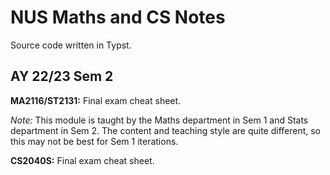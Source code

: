 # NUS Maths and CS Notes

Source code written in Typst.

## AY 22/23 Sem 2

  **MA2116/ST2131:** Final exam cheat sheet.
  
  *Note:* This module is taught by the Maths department in Sem 1 and Stats department in Sem 2.
  The content and teaching style are quite different, so this may not be best for Sem 1 iterations.
  
  **CS2040S:** Final exam cheat sheet.
